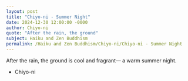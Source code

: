 ```yaml
---
layout: post
title: "Chiyo-ni - Summer Night"
date: 2024-12-30 12:00:00 -0000
author: Chiyo-ni
quote: "After the rain, the ground"
subject: Haiku and Zen Buddhism
permalink: /Haiku and Zen Buddhism/Chiyo-ni/Chiyo-ni - Summer Night
---
```


After the rain, the ground
is cool and fragrant—
a warm summer night.

- Chiyo-ni
